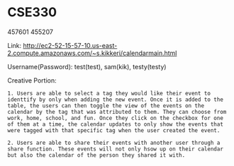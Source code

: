 # CSE330
457601
455207

Link: http://ec2-52-15-57-10.us-east-2.compute.amazonaws.com/~s.kikkeri/calendarmain.html

Username(Password): test(test), sam(kik), testy(testy)

Creative Portion: 
    
    1. Users are able to select a tag they would like their event to identtify by only when adding the new event. Once it is added to the table, the users can then toggle the view of the events on the calendar by the tag that was attributed to them. They can choose from work, home, school, and fun. Once they click on the checkbox for one of them at a time, the calendar updates to only show the events that were tagged with that specific tag when the user created the event. 

    2. Users are able to share their events with another user through a share function. These events will not only hsow up on their calendar but also the calendar of the person they shared it with. 
